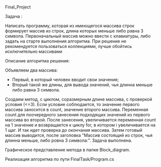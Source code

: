 Final_Project

Задача :

Написать программу, которая из имеющегося массива строк формирует массив из строк, длина которых меньше либо равна 3 символа. Первоначальный массив можно ввести с клавиатуры, либо задать на старте выполнения алгоритма. При решение не рекомендуется пользоваться коллекциями, лучше обойтись исключительно массивами

Описание алгоритма решения:

Объявляем два массива:
 - Первый, в который человек вводит свои значения;
 - Вторый такой же длины, для вывода значений, чья длинна меньше либо равна 3 символа. 

Создаем метод, с циклом, соразмерным длине массива, с проверкой условия (<=3). Если условие соблюдается, то значение первого массива заносится в count, значение второго массива. Переменная count для поочередного занесения подходящих значений из первого массива во второй. После занесения, увеличивается переменная count на 1 значение и возвращается к циклу for, в котором i увеличивается на 1 щаг. И так идет проверка до окончания массива.
Затем готовый массив выводится, после заголовка "Массив состоящий из строк, чья длинна меньше, либо ровна 3 символа:". Задача выполнена.

Графическое представление метода в папке Block_diagram.

Реализация алгоритма по пути FinalTask/Program.cs
